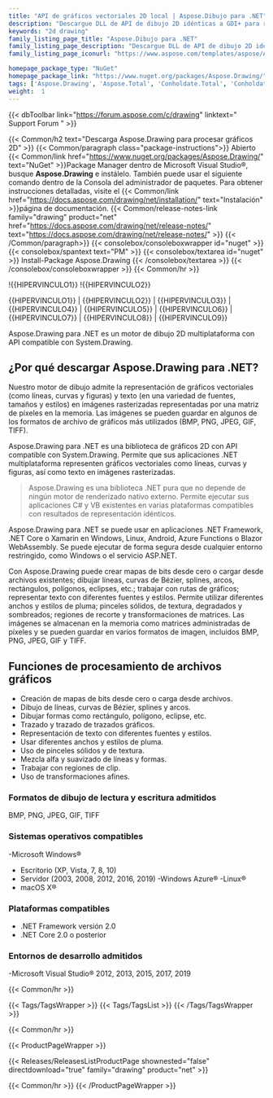 ```yaml
---
title: "API de gráficos vectoriales 2D local | Aspose.Dibujo para .NET"
description: "Descargue DLL de API de dibujo 2D idénticas a GDI+ para renderizar y convertir gráficos vectoriales (líneas, curvas y figuras), así como texto de varios estilos dentro de las aplicaciones .NET."
keywords: "2d drawing"
family_listing_page_title: "Aspose.Dibujo para .NET"
family_listing_page_description: "Descargue DLL de API de dibujo 2D idénticas a GDI+ para renderizar y convertir gráficos vectoriales (líneas, curvas y figuras), así como texto de varios estilos dentro de las aplicaciones .NET."
family_listing_page_iconurl: "https://www.aspose.com/templates/aspose/App_Themes/V3/images/drawing/272x272/aspose_drawing-for-net.png"

homepage_package_type: "NuGet"
homepage_package_link: "https://www.nuget.org/packages/Aspose.Drawing/"
tags: ['Aspose.Drawing', 'Aspose.Total', 'Conholdate.Total', 'Conholdate', 'Component', 'Library', 'API', 'On-premise-API', 'Microsoft', '.Net-Core', '.Net-Standard', '.NetCore', '.NetStandard', '.NetStandard2.0', 'Standard', 'C#', 'CSharp', 'ASP.NET', 'macOS', 'Windows', 'Azure', 'Linux', 'BMP', 'PNG', 'JPEG', 'GIF', 'TIFF', 'Rendering', 'Text', 'Font', 'Drawing', 'Brush', 'Gradient', 'Pen', 'Line', 'Curve', 'Shape', 'Ellipses', 'Arcs', 'Polygons', 'Splines', 'Paths', 'Blending', 'Clipping', 'Antialiasing', 'Blazor-WebAssembly', 'Geometries', 'Bitmap', 'Text', '2D', 'Bitmap', 'Graphics', 'cross-platform']
weight:  1
---
```


{{< dbToolbar link="https://forum.aspose.com/c/drawing" linktext=" Support Forum " >}}

{{< Common/h2 text="Descarga Aspose.Drawing para procesar gráficos 2D"  >}}
{{< Common/paragraph class="package-instructions">}}
Abierto
{{< Common/link href="https://www.nuget.org/packages/Aspose.Drawing/" text="NuGet"  >}}Package Manager dentro de Microsoft Visual Studio®, busque <b>Aspose.Drawing</b> e instálelo. También puede usar el siguiente comando dentro de la Consola del administrador de paquetes. Para obtener instrucciones detalladas, visite el
{{< Common/link href="https://docs.aspose.com/drawing/net/installation/" text="Instalación"  >}}página de documentación.
{{< Common/release-notes-link family="drawing" product="net" href="https://docs.aspose.com/drawing/net/release-notes/" text="https://docs.aspose.com/drawing/net/release-notes/"  >}}
{{< /Common/paragraph>}}
{{< consolebox/consoleboxwrapper id="nuget" >}}
       {{< consolebox/spantext text="PM" >}}
       {{< consolebox/textarea id="nuget" >}} Install-Package Aspose.Drawing {{< /consolebox/textarea >}}
{{< /consolebox/consoleboxwrapper >}}
{{< Common/hr >}}

!{{HIPERVINCULO1}} !{{HIPERVINCULO2}}

{{HIPERVINCULO1}} | {{HIPERVINCULO2}} | {{HIPERVINCULO3}} | {{HIPERVINCULO4}} | {{HIPERVINCULO5}} | {{HIPERVINCULO6}} | {{HIPERVINCULO7}} | {{HIPERVINCULO8}} | {{HIPERVINCULO9}}

Aspose.Drawing para .NET es un motor de dibujo 2D multiplataforma con API compatible con System.Drawing.

## ¿Por qué descargar Aspose.Drawing para .NET?

Nuestro motor de dibujo admite la representación de gráficos vectoriales (como líneas, curvas y figuras) y texto (en una variedad de fuentes, tamaños y estilos) en imágenes rasterizadas representadas por una matriz de píxeles en la memoria. Las imágenes se pueden guardar en algunos de los formatos de archivo de gráficos más utilizados (BMP, PNG, JPEG, GIF, TIFF).

Aspose.Drawing para .NET es una biblioteca de gráficos 2D con API compatible con System.Drawing. Permite que sus aplicaciones .NET multiplataforma representen gráficos vectoriales como líneas, curvas y figuras, así como texto en imágenes rasterizadas.

>Aspose.Drawing es una biblioteca .NET pura que no depende de ningún motor de renderizado nativo externo. Permite ejecutar sus aplicaciones C# y VB existentes en varias plataformas compatibles con resultados de representación idénticos.

Aspose.Drawing para .NET se puede usar en aplicaciones .NET Framework, .NET Core o Xamarin en Windows, Linux, Android, Azure Functions o Blazor WebAssembly. Se puede ejecutar de forma segura desde cualquier entorno restringido, como Windows o el servicio ASP.NET.

Con Aspose.Drawing puede crear mapas de bits desde cero o cargar desde archivos existentes; dibujar líneas, curvas de Bézier, splines, arcos, rectángulos, polígonos, eclipses, etc.; trabajar con rutas de gráficos; representar texto con diferentes fuentes y estilos. Permite utilizar diferentes anchos y estilos de pluma; pinceles sólidos, de textura, degradados y sombreados; regiones de recorte y transformaciones de matrices. Las imágenes se almacenan en la memoria como matrices administradas de píxeles y se pueden guardar en varios formatos de imagen, incluidos BMP, PNG, JPEG, GIF y TIFF.

## Funciones de procesamiento de archivos gráficos

- Creación de mapas de bits desde cero o carga desde archivos.
- Dibujo de líneas, curvas de Bézier, splines y arcos.
- Dibujar formas como rectángulo, polígono, eclipse, etc.
- Trazado y trazado de trazados gráficos.
- Representación de texto con diferentes fuentes y estilos.
- Usar diferentes anchos y estilos de pluma.
- Uso de pinceles sólidos y de textura.
- Mezcla alfa y suavizado de líneas y formas.
- Trabajar con regiones de clip.
- Uso de transformaciones afines.

### Formatos de dibujo de lectura y escritura admitidos

BMP, PNG, JPEG, GIF, TIFF

### Sistemas operativos compatibles

-Microsoft Windows®
  - Escritorio (XP, Vista, 7, 8, 10)
  - Servidor (2003, 2008, 2012, 2016, 2019)
-Windows Azure®
-Linux®
- macOS X®

### Plataformas compatibles

- .NET Framework versión 2.0
- .NET Core 2.0 o posterior

### Entornos de desarrollo admitidos

-Microsoft Visual Studio® 2012, 2013, 2015, 2017, 2019

{{< Common/hr >}}

{{< Tags/TagsWrapper >}}
 {{< Tags/TagsList >}}
{{< /Tags/TagsWrapper >}}

{{< Common/hr >}}

{{< ProductPageWrapper >}}
<!-- ReleasesListProductPage-->
   {{< Releases/ReleasesListProductPage shownested="false"  directdownload="true" family="drawing" product="net" >}}
<!-- /ReleasesListProductPage-->
{{< Common/hr >}}
{{< /ProductPageWrapper >}}

